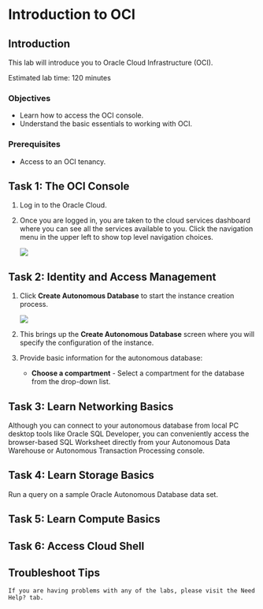 
<!-- Updated June 15, 2022 -->
# Introduction to OCI

## Introduction

This lab will introduce you to Oracle Cloud Infrastructure (OCI).

[](youtube:a6Jm7lYaCWI)

Estimated lab time: 120 minutes

### Objectives

-   Learn how to access the OCI console.
-   Understand the basic essentials to working with OCI.

### Prerequisites

-   Access to an OCI tenancy.  

## Task 1: The OCI Console

1. Log in to the Oracle Cloud.
2. Once you are logged in, you are taken to the cloud services dashboard where you can see all the services available to you. Click the navigation menu in the upper left to show top level navigation choices.

    ![](./images/picture100-36.png " ")

    
## Task 2: Identity and Access Management

1. Click **Create Autonomous Database** to start the instance creation process.


    ![](./images/picture100-23.png " ")


2.  This brings up the __Create Autonomous Database__ screen where you will specify the configuration of the instance.
3. Provide basic information for the autonomous database:

    - __Choose a compartment__ - Select a compartment for the database from the drop-down list.
   
## Task 3: Learn Networking Basics

Although you can connect to your autonomous database from local PC desktop tools like Oracle SQL Developer, you can conveniently access the browser-based SQL Worksheet directly from your Autonomous Data Warehouse or Autonomous Transaction Processing console.

## Task 4: Learn Storage Basics

Run a query on a sample Oracle Autonomous Database data set.

## Task 5: Learn Compute Basics

## Task 6: Access Cloud Shell


## Troubleshoot Tips

    If you are having problems with any of the labs, please visit the Need Help? tab.


